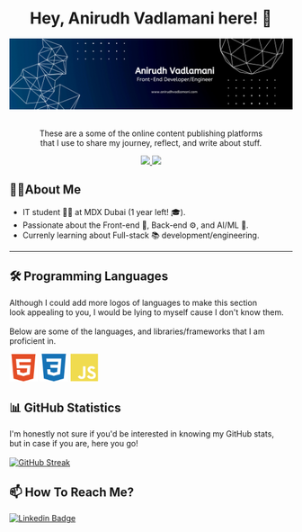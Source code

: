 
  <h1 align="center">Hey, Anirudh Vadlamani here! 👋</h1>
  <img src="Profile Banner.png"> <br><br>
  
  <div align="center">
    <p>
      These are a some of the online content publishing platforms <br>
      that I use to share my journey, reflect, and write about stuff. <br>
    </p>  
    <a href="https://anirudhvadlamani.hashnode.dev/" target="_blank">
      <img src="https://img.shields.io/badge/Hashnode-2962FF?style=for-the-badge&logo=hashnode&logoColor=white">
    </a>
    <a href="https://medium.com/@anirudhvadlamani2001" target="_blank">
      <img src="https://img.shields.io/badge/Medium-12100E?style=for-the-badge&logo=medium&logoColor=white">
    </a>  
  </div>  
  
## 👨‍💻About Me
- IT student 🧑‍🎓 at MDX Dubai (1 year left! 🎓).
- Passionate about the Front-end 🎨, Back-end ⚙️, and AI/ML 🤖.
- Currenly learning about Full-stack 📚 development/engineering.

<hr>

## 🛠️ Programming Languages
Although I could add more logos of languages to make this section <br>
look appealing to you, I would be lying to myself cause I don't know them. <br><br>
Below are some of the languages, and libraries/frameworks that I am proficient in.
<div>
  <img src="https://github.com/devicons/devicon/blob/master/icons/html5/html5-plain.svg" alt="Logo of HTML5" width="50">
  <img src="https://github.com/devicons/devicon/blob/master/icons/css3/css3-plain.svg" alt="Logo of CSS3" width="50">
  <img src="https://github.com/devicons/devicon/blob/master/icons/javascript/javascript-plain.svg" alt="Logo of JavaScript" width="50">
</div>

## 📊 GitHub Statistics
I'm honestly not sure if you'd be interested in knowing my GitHub stats, <br>
but in case if you are, here you go! <br><br>
[![GitHub Streak](http://github-readme-streak-stats.herokuapp.com?user=AV2001&theme=dark&background=000000)](https://git.io/streak-stats)


## 📫 How To Reach Me?
[![Linkedin Badge](https://img.shields.io/badge/LinkedIn-0077B5?style=for-the-badge&logo=linkedin&logoColor=white)](https://www.linkedin.com/in/anirudh-vadlamani/)

